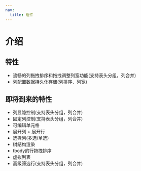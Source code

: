 ```yaml
---
nav:
  title: 组件
---
```


# 介绍

## 特性

- 流畅的列拖拽排序和拖拽调整列宽功能(支持表头分组，列合并)
- 列配置数据持久化存储(列排序、列宽)

## 即将到来的特性

- 列显隐控制(支持表头分组，列合并)
- 固定列控制(支持表头分组，列合并)
- 可编辑单元格
- 展开列 + 展开行
- 选择列(多选/单选)
- 树结构渲染
- tbody的行拖拽排序
- 虚拟列表
- 高级筛选行(支持表头分组，列合并)
